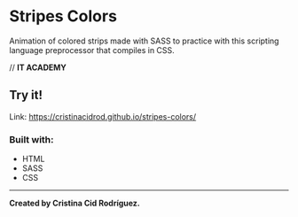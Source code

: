 # Stripes Colors

Animation of colored strips made with SASS to practice with this scripting language preprocessor that compiles in CSS.

// **IT ACADEMY**

## Try it!

Link: https://cristinacidrod.github.io/stripes-colors/

### Built with:

* HTML
* SASS
* CSS

---

**Created by Cristina Cid Rodríguez.**
